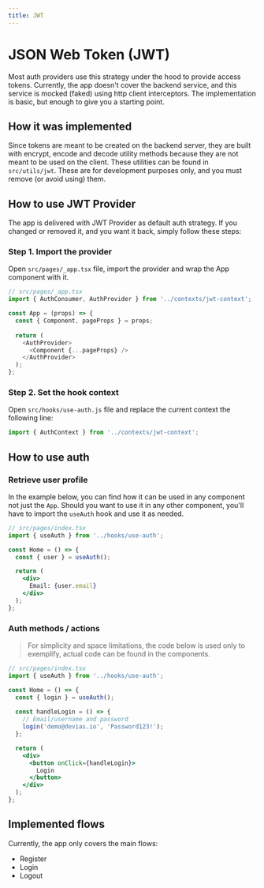 ```yaml
---
title: JWT
---
```


# JSON Web Token (JWT)

Most auth providers use this strategy under the hood to provide access tokens. Currently, the app
doesn't cover the backend service, and this service is mocked (faked) using http client
interceptors. The implementation is basic, but enough to give you a starting point.

## How it was implemented

Since tokens are meant to be created on the backend server, they are built with encrypt, encode and
decode utility methods because they are not meant to be used on the client. These utilities can be
found in `src/utils/jwt`. These are for development purposes only, and you must remove (or avoid
using) them.

## How to use JWT Provider

The app is delivered with JWT Provider as default auth strategy. If you changed or removed it, and
you want it back, simply follow these steps:

### Step 1. Import the provider

Open `src/pages/_app.tsx` file, import the provider and wrap the App component with it.

```js
// src/pages/_app.tsx
import { AuthConsumer, AuthProvider } from '../contexts/jwt-context';

const App = (props) => {
  const { Component, pageProps } = props;
    
  return (
    <AuthProvider>
      <Component {...pageProps} />
    </AuthProvider>
  );
};
```

### Step 2. Set the hook context

Open `src/hooks/use-auth.js` file and replace the current context the following line:

```js
import { AuthContext } from '../contexts/jwt-context';
```

## How to use auth

### Retrieve user profile

In the example below, you can find how it can be used in any component not just the `App`. Should
you want to use it in any other component, you'll have to import the `useAuth` hook and use it as
needed.

```jsx
// src/pages/index.tsx
import { useAuth } from '../hooks/use-auth';

const Home = () => {
  const { user } = useAuth();

  return (
    <div>
      Email: {user.email}
    </div>
  );
};
```

### Auth methods / actions

> For simplicity and space limitations, the code below is used only to exemplify, actual code can be found in the components.

```jsx
// src/pages/index.tsx
import { useAuth } from '../hooks/use-auth';

const Home = () => {
  const { login } = useAuth();
  
  const handleLogin = () => {
    // Email/username and password
    login('demo@devias.io', 'Password123!');
  };

  return (
    <div>
      <button onClick={handleLogin}>
        Login
      </button>
    </div>
  );
};
```

## Implemented flows

Currently, the app only covers the main flows:

- Register
- Login
- Logout
